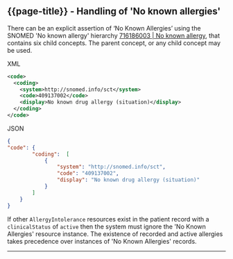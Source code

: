 ## {{page-title}} - Handling of 'No known allergies'

There can be an explicit assertion of ‘No Known Allergies’ using the SNOMED 'No known allergy' hierarchy [716186003 | No known allergy](https://termbrowser.nhs.uk/?perspective=full&conceptId1=716186003&edition=uk-edition), that contains six child concepts. The parent concept, or any child concept may be used.

XML
``` xml
<code>
  <coding>
    <system>http://snomed.info/sct</system>
    <code>409137002</code>
    <display>No known drug allergy (situation)</display>
  </coding>
</code>
```




JSON
``` json
{
"code": {
        "coding":  [
            {
                "system": "http://snomed.info/sct",
                "code": "409137002",
                "display": "No known drug allergy (situation)"
            }
        ]
    }
}
```

If other `AllergyIntolerance` resources exist in the patient record with a `clinicalStatus` of `active` then the system must ignore the 'No Known Allergies' resource instance. The existence of recorded and active allergies takes precedence over instances of 'No Known Allergies' records.

---